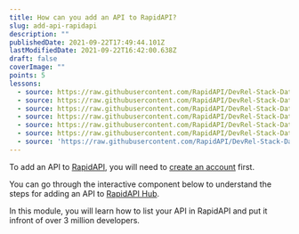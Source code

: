 ```yaml
---
title: How can you add an API to RapidAPI?
slug: add-api-rapidapi
description: ""
publishedDate: 2021-09-22T17:49:44.101Z
lastModifiedDate: 2021-09-22T16:42:00.638Z
draft: false
coverImage: ""
points: 5
lessons:
  - source: https://raw.githubusercontent.com/RapidAPI/DevRel-Stack-Data/dev/learn/courses/rapidapi-hub-provider/modules/rapidapi-hub/lessons/01-add-api-details.md
  - source: https://raw.githubusercontent.com/RapidAPI/DevRel-Stack-Data/dev/learn/courses/rapidapi-hub-provider/modules/rapidapi-hub/lessons/02-api.md
  - source: https://raw.githubusercontent.com/RapidAPI/DevRel-Stack-Data/dev/learn/courses/rapidapi-hub-provider/modules/rapidapi-hub/lessons/03-overview-tab.md
  - source: https://raw.githubusercontent.com/RapidAPI/DevRel-Stack-Data/dev/learn/courses/rapidapi-hub-provider/modules/rapidapi-hub/lessons/04-add-api-specs.md
  - source: https://raw.githubusercontent.com/RapidAPI/DevRel-Stack-Data/dev/learn/courses/rapidapi-hub-provider/modules/rapidapi-hub/lessons/05-versioning-apis.md
  - source: https://raw.githubusercontent.com/RapidAPI/DevRel-Stack-Data/dev/learn/courses/rapidapi-hub-provider/modules/rapidapi-hub/lessons/06-defining-endpoints-apis.md
  - source: 'https://raw.githubusercontent.com/RapidAPI/DevRel-Stack-Data/dev/learn/courses/rapidapi-hub-provider/modules/rapidapi-hub/lessons/07-secret-headers-parameters.md'
---
```


To add an API to [RapidAPI](https://RapidAPI.com/hub?utm_source=learn.RapidAPI.com&utm_medium=DevRel&utm_campaign=DevRel), you will need to [create an account](https://RapidAPI.com/auth/sign-up?utm_source=learn.RapidAPI.com&utm_medium=DevRel&utm_campaign=DevRel) first.

You can go through the interactive component below to understand the steps for adding an API to [RapidAPI Hub](https://RapidAPI.com/hub?utm_source=learn.RapidAPI.com&utm_medium=DevRel&utm_campaign=DevRel).

<RapidAPIProvider />

In this module, you will learn how to list your API in RapidAPI and put it infront of over 3 million developers.
